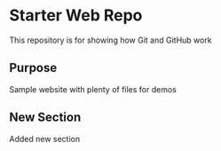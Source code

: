 # Starter Web Repo

This repository is for showing how Git and GitHub work

## Purpose

Sample website with plenty of files for demos

## New Section
Added new section